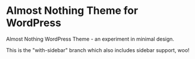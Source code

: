 Almost Nothing Theme for WordPress
=======================

Almost Nothing WordPress Theme - an experiment in minimal design.

This is the "with-sidebar" branch which also includes sidebar support, woo!
